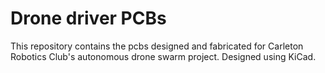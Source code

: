 # Drone driver PCBs
This repository contains the pcbs designed and fabricated for Carleton Robotics Club's autonomous drone swarm project. Designed using KiCad. 
